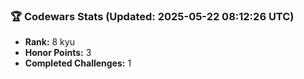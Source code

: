 ### 🏆 Codewars Stats (Updated: 2025-05-22 08:12:26 UTC)

- **Rank:** 8 kyu
- **Honor Points:** 3
- **Completed Challenges:** 1
